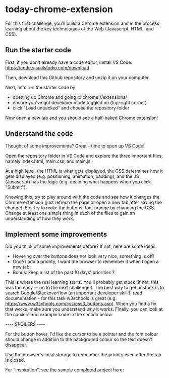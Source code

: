# today-chrome-extension
For this first challenge, you'll build a Chrome extension and in the process learning about the key technologies of the Web (Javascript, HTML, and CSS).

## Run the starter code
First, if you don't already have a code editor, install VS Code: https://code.visualstudio.com/download

Then, download this Github repository and unzip it on your computer.

Next, let's run the starter code by:
+ opening up Chrome and going to chrome://extensions/
+ ensure you've got developer mode toggled on (top-right corner)
+ click "Load unpacked" and choose the repository folder

Now open a new tab and you should see a half-baked Chrome extension!

## Understand the code
Thought of some improvements? Great - time to open up VS Code!

Open the repository folder in VS Code and explore the three important files, namely index.html, main.css, and main.js.

At a high level, the HTML is what gets displayed, the CSS determines how it gets displayed (e.g. positioning, animation, padding), and the JS (Javascript) has the logic (e.g. deciding what happens when you click "Submit").

Knowing this, try to play around with the code and see how it changes the Chrome extension (just refresh the page or open a new tab after saving the change). E.g. try to make the buttons' font orange by changing the CSS. Change at least one simple thing in each of the files to gain an understanding of how they work.

## Implement some improvements
Did you think of some improvements before? If not, here are some ideas:
+ Hovering over the buttons does not look very nice, something is off!
+ Once I add a priority, I want the browser to remember it when I open a new tab!
+ Bonus: keep a list of the past 10 days' priorities ?

This is where the real learning starts. You'll probably get stuck (if not, this was too easy -- on to the next challenge!). The best way to get unstuck is to search Google/Stackoverflow (an important developer skill!), read documentation - for this task w3schools is great (e.g. https://www.w3schools.com/css/css3_buttons.asp). When you find a fix that works, make sure you understand *why* it works. Finally, you can look at the spoilers and example code in the section below.


---- SPOILERS ----

For the button hover, I'd like the cursor to be a pointer and the font colour should change in addition to the background colour so the text doesn't disappear.

Use the browser's local storage to remember the priority even after the tab is closed.

For "inspiration", see the sample completed project here: 


